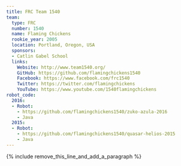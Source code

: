 ```yaml
---
title: FRC Team 1540
team:
  type: FRC
  number: 1540
  name: Flaming Chickens
  rookie_year: 2005
  location: Portland, Oregon, USA
  sponsors:
  - Catlin Gabel School
  links:
    Website: http://www.team1540.org/
    GitHub: https://github.com/flamingchickens1540
    Facebook: https://www.facebook.com/frc1540
    Twitter: https://twitter.com/flamingchickens
    YouTube: https://www.youtube.com/1540flamingchickens
robot_code:
  2016:
  - Robot:
    - https://github.com/flamingchickens1540/zuko-azula-2016
    - Java
  2015:
  - Robot:
    - https://github.com/flamingchickens1540/quasar-helios-2015
    - Java
---
```


{% include remove_this_line_and_add_a_paragraph %}